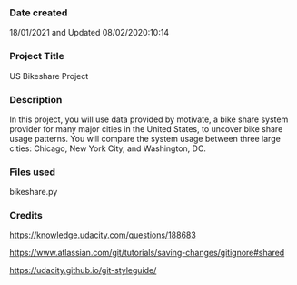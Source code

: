 ### Date created
18/01/2021 and Updated 08/02/2020:10:14


### Project Title
US Bikeshare Project


### Description
In this project, you will use data provided by motivate, a bike share system provider for many major cities in the United States, to uncover bike share usage patterns. You will compare the system usage between three large cities: Chicago, New York City, and Washington, DC.

### Files used
bikeshare.py

### Credits
https://knowledge.udacity.com/questions/188683

https://www.atlassian.com/git/tutorials/saving-changes/gitignore#shared

https://udacity.github.io/git-styleguide/

